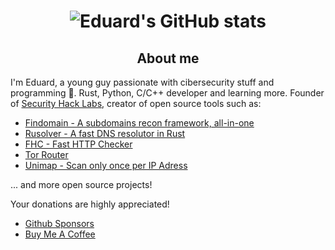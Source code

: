 <h1 align="center">

![Eduard's GitHub stats](https://github-readme-stats.vercel.app/api?username=edu4rdshl&show_icons=true&theme=radical&include_all_commits=true&count_private=true)

</h1>

<h2 align="center">
About me
  
</h2>

I'm Eduard, a young guy passionate with cibersecurity stuff and programming 🤖. Rust, Python, C/C++ developer and learning more. Founder of [Security Hack Labs](https://securityhacklabs.net), creator of open source tools such as:

- [Findomain - A subdomains recon framework, all-in-one](https://github.com/Findomain/Findomain)
- [Rusolver - A fast DNS resolutor in Rust](https://github.com/edu4rdshl/rusolver)
- [FHC - Fast HTTP Checker](https://github.com/edu4rdshl/fhc)
- [Tor Router](https://github.com/edu4rdshl/tor-router)
- [Unimap - Scan only once per IP Adress](https://github.com/edu4rdshl/unimap)

... and more open source projects!

Your donations are highly appreciated!

- [Github Sponsors](https://github.com/sponsors/Edu4rdSHL)
- [Buy Me A Coffee](https://www.buymeacoffee.com/edu4rdshl)
